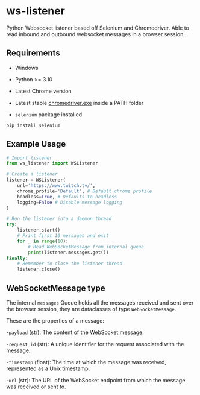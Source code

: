 # ws-listener

Python Websocket listener based off Selenium and Chromedriver.
Able to read inbound and outbound websocket messages in a browser session.

## Requirements

- Windows

- Python >= 3.10

- Latest Chrome version

- Latest stable [chromedriver.exe](https://googlechromelabs.github.io/chrome-for-testing/) inside a PATH folder

- `selenium` package installed

```shell
pip install selenium
```

## Example Usage

```py
# Import listener
from ws_listener import WSListener

# Create a listener
listener = WSListener(
    url='https://www.twitch.tv/',
    chrome_profile='Default', # Default chrome profile
    headless=True, # Defaults to headless
    logging=False # Disable message logging
)

# Run the listener into a daemon thread
try:
    listener.start()
    # Print first 10 messages and exit
    for _ in range(10):
        # Read WebSocketMessage from internal queue
        print(listener.messages.get())
finally:
    # Remember to close the listener thread
    listener.close()
```

## WebSocketMessage type

The internal `messages` Queue holds all the messages received and sent over the browser session,
they are dataclasses of type `WebSocketMessage`.

These are the properties of a message:

-`payload` (str): The content of the WebSocket message.

-`request_id` (str): A unique identifier for the request associated with the message.

-`timestamp` (float): The time at which the message was received, represented as a Unix timestamp.

-`url` (str): The URL of the WebSocket endpoint from which the message was received or sent to.
